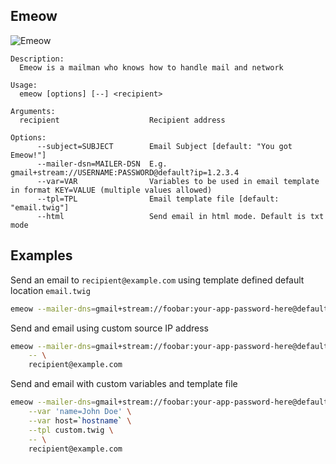 ## Emeow

![Emeow](https://i.imgur.com/ecTM5DI.png)

```
Description:
  Emeow is a mailman who knows how to handle mail and network

Usage:
  emeow [options] [--] <recipient>

Arguments:
  recipient                    Recipient address

Options:
      --subject=SUBJECT        Email Subject [default: "You got Emeow!"]
      --mailer-dsn=MAILER-DSN  E.g. gmail+stream://USERNAME:PASSWORD@default?ip=1.2.3.4
      --var=VAR                Variables to be used in email template in format KEY=VALUE (multiple values allowed)
      --tpl=TPL                Email template file [default: "email.twig"]
      --html                   Send email in html mode. Default is txt mode
```


## Examples

Send an email to `recipient@example.com` using template defined default location `email.twig`

```bash
emeow --mailer-dns=gmail+stream://foobar:your-app-password-here@default --  recipient@example.com
```

Send and email using custom source IP address

```bash
emeow --mailer-dns=gmail+stream://foobar:your-app-password-here@default?ip=192.168.0.123 \
    -- \
    recipient@example.com
```

Send and email with custom variables and template file
```bash
emeow --mailer-dns=gmail+stream://foobar:your-app-password-here@default \
    --var 'name=John Doe' \
    --var host=`hostname` \
    --tpl custom.twig \
    -- \
    recipient@example.com
```
